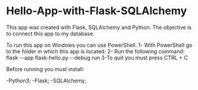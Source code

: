 # Hello-App-with-Flask-SQLAlchemy
This app was created with Flask, SQLAlchemy and Python. The objective is to connect this app to my database.

To run this app on Windows you can use PowerShell.
1- With PowerShell go to the folder in which this app is located.
2- Run the following command: flask --app flask-hello.py --debug run
3-To quit you must press CTRL + C

Before running you must install:

-Python3;
-Flask;
-SQLAlchemy;